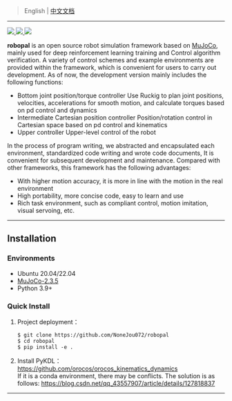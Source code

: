 <!-- Author: Haoran Zhou-->
<!-- date: 04.01.2023 -->
> English | [中文文档](README-CN.md)
---
<p>
  <a href="https://codeup.teambition.com/62219d81e4c44077bd46bffe/RoboIMI/tree/master" alt="GitHub">
    <img src="https://img.shields.io/github/actions/workflow/status/deepmind/mujoco/build.yml?branch=main">
  </a>
  <a href="https://mujoco.readthedocs.io/" alt="Documentation">
    <img src="https://readthedocs.org/projects/mujoco/badge/?version=latest">
  </a>
  <a href="https://codeup.teambition.com/62219d81e4c44077bd46bffe/RoboIMI/tree/master" alt="License">
    <img src="https://img.shields.io/github/license/deepmind/mujoco">
  </a>
</p>

**robopal** is an open source robot simulation framework based on [MuJoCo](http://mujoco.org/), mainly used for deep reinforcement learning training and
Control algorithm verification. A variety of control schemes and example environments are provided within the framework, which is convenient for users to carry out development.
As of now, the development version mainly includes the following functions:
* Bottom joint position/torque controller
  Use Ruckig to plan joint positions, velocities, accelerations for smooth motion, and calculate torques based on pd control and dynamics
* Intermediate Cartesian position controller
  Position/rotation control in Cartesian space based on pd control and kinematics
* Upper controller
  Upper-level control of the robot

In the process of program writing, we abstracted and encapsulated each environment, standardized code writing and wrote code documents,
It is convenient for subsequent development and maintenance. Compared with other frameworks, this framework has the following advantages:
* With higher motion accuracy, it is more in line with the motion in the real environment
* High portability, more concise code, easy to learn and use
* Rich task environment, such as compliant control, motion imitation, visual servoing, etc.

---
## Installation  

### Environments

* Ubuntu 20.04/22.04
* [MuJoCo-2.3.5](http://mujoco.org/)
* Python 3.9+

### Quick Install

1. Project deployment：

   ```commandline
   $ git clone https://github.com/NoneJou072/robopal
   $ cd robopal
   $ pip install -e .
   ```
2. Install PyKDL：  
   https://github.com/orocos/orocos_kinematics_dynamics  
   If it is a conda environment, there may be conflicts. The solution is as follows:
   https://blog.csdn.net/qq_43557907/article/details/127818837

---